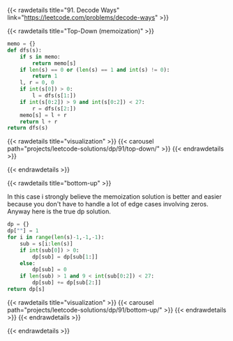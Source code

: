 {{< rawdetails title="91. Decode Ways" link="https://leetcode.com/problems/decode-ways" >}}

{{< rawdetails title="Top-Down (memoization)" >}}
```python
memo = {}
def dfs(s):
    if s in memo:
		return memo[s]
    if len(s) == 0 or (len(s) == 1 and int(s) != 0):
        return 1
    l, r = 0, 0
    if int(s[0]) > 0:
        l = dfs(s[1:])
    if int(s[0:2]) > 9 and int(s[0:2]) < 27:
        r = dfs(s[2:])
    memo[s] = l + r
    return l + r
return dfs(s)
```
{{< rawdetails title="visualization" >}}
	{{< carousel path="projects/leetcode-solutions/dp/91/top-down/" >}}
{{< endrawdetails >}}


{{< endrawdetails >}}




{{< rawdetails title="bottom-up" >}}

In this case i strongly believe the memoization solution is better and easier because you don't have to handle a lot of edge cases involving zeros. Anyway here is the true dp solution.
```python
dp = {}
dp[""] = 1
for i in range(len(s)-1,-1,-1):
    sub = s[i:len(s)] 
    if int(sub[0]) > 0:
        dp[sub] = dp[sub[1:]]
    else:
        dp[sub] = 0
    if len(sub) > 1 and 9 < int(sub[0:2]) < 27:
        dp[sub] += dp[sub[2:]]
return dp[s]
```
{{< rawdetails title="visualization" >}}
	{{< carousel path="projects/leetcode-solutions/dp/91/bottom-up/" >}}
{{< endrawdetails >}}
{{< endrawdetails >}}


{{< endrawdetails >}}